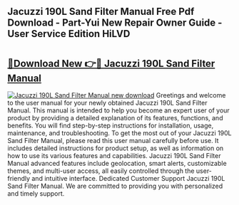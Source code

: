 ## Jacuzzi 190L Sand Filter Manual Free Pdf Download - Part-Yui New Repair Owner Guide - User Service Edition HiLVD

# <h2><a href="http://bc5943.oget.top/?id=Jacuzzi+190L+Sand+Filter+Manual">🔗Download New 👉🔴 Jacuzzi 190L Sand Filter Manual</a></h2>

[![Jacuzzi 190L Sand Filter Manual new download](https://i.imgur.com/5g1atiW.png)](http://bc5943.oget.top/?id=Jacuzzi+190L+Sand+Filter+Manual)
Greetings and welcome to the user manual for your newly obtained Jacuzzi 190L Sand Filter Manual. This manual is intended to help you become an expert user of your product by providing a detailed explanation of its features, functions, and benefits. You will find step-by-step instructions for installation, usage, maintenance, and troubleshooting. To get the most out of your Jacuzzi 190L Sand Filter Manual, please read this user manual carefully before use. It includes detailed instructions for product setup, as well as information on how to use its various features and capabilities. Jacuzzi 190L Sand Filter Manual advanced features include geolocation, smart alerts, customizable themes, and multi-user access, all easily controlled through the user-friendly and intuitive interface. Dedicated Customer Support Jacuzzi 190L Sand Filter Manual. We are committed to providing you with personalized and timely support.
